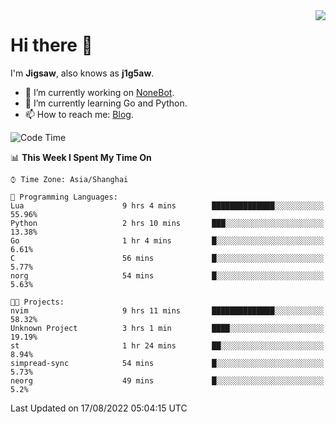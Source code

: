 <a href="#">
  <img align="right" src="https://github-readme-stats.vercel.app/api?username=j1g5awi&count_private=true&show_icons=true&title_color=80070B&text_color=B3B3B3&bg_color=212121&icon_color=80070B" />
</a>

# Hi there 👋

I'm **Jigsaw**, also knows as **j1g5aw**.

- 🔭 I’m currently working on [NoneBot](https://github.com/nonebot).
- 🌱 I’m currently learning Go and Python.
- 📫 How to reach me: [Blog](https://blog.maddestroyer.xyz/).

<!--START_SECTION:waka-->
![Code Time](http://img.shields.io/badge/Code%20Time-0%20secs-blue)

📊 **This Week I Spent My Time On** 

```text
⌚︎ Time Zone: Asia/Shanghai

💬 Programming Languages: 
Lua                      9 hrs 4 mins        ██████████████░░░░░░░░░░░   55.96% 
Python                   2 hrs 10 mins       ███░░░░░░░░░░░░░░░░░░░░░░   13.38% 
Go                       1 hr 4 mins         █░░░░░░░░░░░░░░░░░░░░░░░░   6.61% 
C                        56 mins             █░░░░░░░░░░░░░░░░░░░░░░░░   5.77% 
norg                     54 mins             █░░░░░░░░░░░░░░░░░░░░░░░░   5.63%

🐱‍💻 Projects: 
nvim                     9 hrs 11 mins       ██████████████░░░░░░░░░░░   58.32% 
Unknown Project          3 hrs 1 min         ████░░░░░░░░░░░░░░░░░░░░░   19.19% 
st                       1 hr 24 mins        ██░░░░░░░░░░░░░░░░░░░░░░░   8.94% 
simpread-sync            54 mins             █░░░░░░░░░░░░░░░░░░░░░░░░   5.73% 
neorg                    49 mins             █░░░░░░░░░░░░░░░░░░░░░░░░   5.2%

```


 Last Updated on 17/08/2022 05:04:15 UTC
<!--END_SECTION:waka-->
